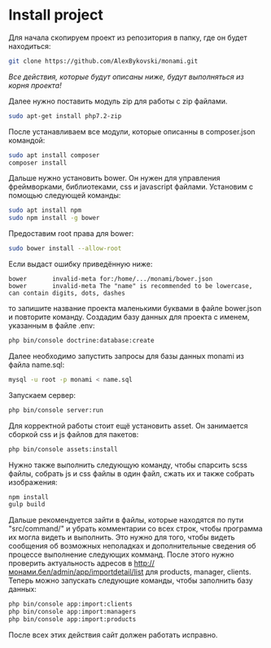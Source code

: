 # Install project

Для начала скопируем проект из репозитория в папку, где он будет находиться:

```sh
git clone https://github.com/AlexBykovski/monami.git
```

*Все действия, которые будут описаны ниже, будут выполняться из корня проекта!*

Далее нужно поставить модуль zip для работы с zip файлами.
```sh
sudo apt-get install php7.2-zip
```
После устанавливаем все модули, которые описанны в composer.json командой:

```sh
sudo apt install composer
composer install
```

Дальше нужно установить bower. Он нужен для управления фреймворками, библиотеками, css и javascript файлами.
Установим с помощью следующей команды:

```sh
sudo apt install npm
sudo npm install -g bower
```

Предоставим root права для bower:

```sh
sudo bower install --allow-root
```

Если выдаст ошибку приведённую ниже:

```jsregexp
bower       invalid-meta for:/home/.../monami/bower.json
bower       invalid-meta The "name" is recommended to be lowercase, can contain digits, dots, dashes
```

то запишите название проекта маленькими буквами в файле bower.json и повторите команду. 
Создадим базу данных для проекта с именем, указанным в файле .env:

```sh
php bin/console doctrine:database:create
```

Далее необходимо запустить запросы для базы данных monami из файла name.sql:

```sh
mysql -u root -p monami < name.sql
```

Запускаем сервер:

```sh
php bin/console server:run
```

Для корректной работы стоит ещё установить asset. Он занимается сборкой css и js файлов для пакетов:

```sh
php bin/console assets:install
```

Нужно также выполнить следующую команду, чтобы спарсить scss файлы, собрать js и css файлы в один файл, сжать их и также собрать изображения:

```sh
npm install
gulp build
```

Дальше рекомендуется зайти в файлы, которые находятся по пути "src/command/" и убрать комментарии со всех строк, чтобы программа их могла видеть и выполнить.
Это нужно для того, чтобы видеть сообщения об возможных неполадках и дополнительные сведения об процессе выполнение следующих комманд.
После этого нужно проверить актуальность адресов в http://монами.бел/admin/app/importdetail/list для products, manager, clients.
Теперь можно запускать следующие команды, чтобы заполнить базу данных:

```sh
php bin/console app:import:clients
php bin/console app:import:managers
php bin/console app:import:products
```
После всех этих действия сайт должен работать исправно.